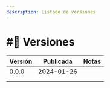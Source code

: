 ```yaml
---
description: Listado de versiones
---
```


# #⃣ Versiones



| Versión | Publicada  | Notas |
| ------- | ---------- | ----- |
| 0.0.0   | 2024-01-26 |       |
|         |            |       |
|         |            |       |
